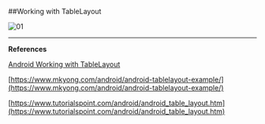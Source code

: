 ##Working with TableLayout

![01](https://raw.githubusercontent.com/mhdr/AndroidSamples/master/063/images/01.jpg "01")

***

**References**

[Android Working with TableLayout](https://blog.mhdr.ir/2017/04/13/android-working-with-tablelayout/) 

[https://www.mkyong.com/android/android-tablelayout-example/](https://www.mkyong.com/android/android-tablelayout-example/) 

[https://www.tutorialspoint.com/android/android_table_layout.htm](https://www.tutorialspoint.com/android/android_table_layout.htm) 
